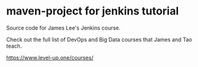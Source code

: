 # maven-project for jenkins tutorial
Source code for James Lee's Jenkins course.

Check out the full list of DevOps and Big Data courses that James and Tao teach.

https://www.level-up.one/courses/
